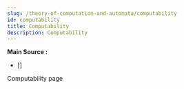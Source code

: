 ```yaml
---
slug: /theory-of-computation-and-automata/computability
id: computability
title: Computability
description: Computability
---
```


**Main Source :**

- [] 

Computability page

